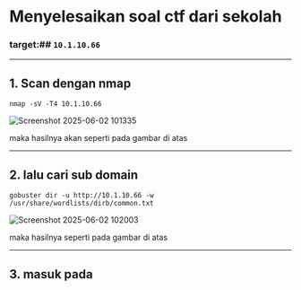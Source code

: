 # Menyelesaikan soal ctf dari sekolah 
### target:## `10.1.10.66`
---
## 1. Scan dengan nmap 
```
nmap -sV -T4 10.1.10.66
```
![Screenshot 2025-06-02 101335](https://github.com/user-attachments/assets/7333e03d-f607-4edd-b276-8c5eeae0af61)

maka hasilnya akan seperti pada gambar di atas 

---

## 2. lalu cari sub domain 
```
gobuster dir -u http://10.1.10.66 -w /usr/share/wordlists/dirb/common.txt
```
![Screenshot 2025-06-02 102003](https://github.com/user-attachments/assets/f91c2faa-ec35-4dec-bb7d-afd893f5d4a2)

maka hasilnya seperti pada gambar di atas

---

## 3. masuk pada 
